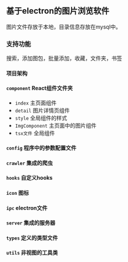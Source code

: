 #

## 基于electron的图片浏览软件

图片文件存放于本地，目录信息存放在mysql中。

### 支持功能

搜索，添加图包，批量添加，收藏，文件夹，书签

#### 项目架构

#### `component` React组件文件夹

- `index` 主页面组件
- `detail` 图片详情页组件
- `style` 全局组件的样式
- `ImgComponent` 主页面中的图片组件
- `tsx文件` 全局组件

#### `config` 程序中的参数配置文件

#### `crawler` 集成的爬虫

#### `hooks` 自定义hooks

#### `icon` 图标

#### `ipc` electron文件

#### `server` 集成的服务器

#### `types` 定义的类型文件

#### `utils` 非视图的工具类
